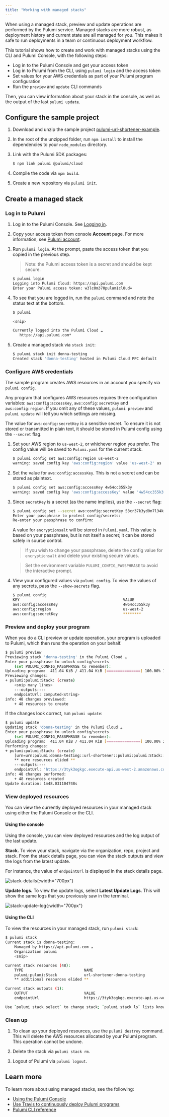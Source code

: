 ```yaml
---
title: "Working with managed stacks"
---
```


When using a managed stack, preview and update operations are performed by the Pulumi service. Managed stacks are more robust, as deployment history and current state are all managed for you. This makes it safe to run deployments in a team or continuous deployment workflow.

This tutorial shows how to create and work with managed stacks using the CLI and Pulumi Console, with the following steps:

- Log in to the Pulumi Console and get your access token
- Log in to Pulumi from the CLI, using `pulumi login` and the access token
- Set values for your AWS credentials as part of your Pulumi program configuration
- Run the `preview` and `update` CLI commands

Then, you can view information about your stack in the console, as well as the output of the last `pulumi update`.

## Configure the sample project

1. Download and unzip the sample project [pulumi-url-shortener-example](/examples/pulumi-url-shortener-example.zip). 

1. In the root of the unzipped folder, run `npm install` to install the dependencies to your `node_modules` directory.

1. Link with the Pulumi SDK packages:

   ```bash
   $ npm link pulumi @pulumi/cloud
   ```

1. Compile the code via `npm build`.

1. Create a new repository via `pulumi init`.

## Create a managed stack

### Log in to Pulumi 

1. Log in to the Pulumi Console. See [Logging in](./console.html#login-to-console).

1. Copy your access token from console **Account** page. For more information, see [Pulumi account](./console.html#account-page).

1. Run `pulumi login`. At the prompt, paste the access token that you copied in the previous step. 

   > Note: the Pulumi access token is a secret and should be kept secure.

   ```bash
   $ pulumi login
   Logging into Pulumi Cloud: https://api.pulumi.com
   Enter your Pulumi access token: w3lc0m370pulum1cl0ud=
   ```

1. To see that you are logged in, run the `pulumi` command and note the status text at the bottom.

   ```bash
   $ pulumi
   
   <snip>

   Currently logged into the Pulumi Cloud ☁️
      https://api.pulumi.com*
   ```

1. Create a managed stack via `stack init`:

   ```bash
   $ pulumi stack init donna-testing
   Created stack 'donna-testing' hosted in Pulumi Cloud PPC default
   ```   

### Configure AWS credentials

The sample program creates AWS resources in an account you specify via `pulumi config`. 

Any program that configures AWS resources requires three configuration variables: `aws:config:accessKey`, `aws:config:secretKey` and `aws:config:region`. If you omit any of these values, `pulumi preview` and `pulumi update` will tell you which settings are missing.

The value for `aws:config:secretKey` is a sensitive secret. To ensure it is not stored or transmitted in plain text, it should be stored in Pulumi config using the `--secret` flag.

1. Set your AWS region to `us-west-2`, or whichever region you prefer. The config value will be saved to `Pulumi.yaml` for the current stack.

   ```bash
   $ pulumi config set aws:config:region us-west-2
   warning: saved config key 'aws:config:region' value 'us-west-2' as plaintext; re-run with --secret to encrypt the value instead
   ```

1. Set the value for `aws:config:accessKey`. This is not a secret and can be stored as plaintext. 

   ```bash
   $ pulumi config set aws:config:accessKey 4w54cc355k3y
   warning: saved config key 'aws:config:accessKey' value '4w54cc355k3y' as plaintext; re-run with --secret to encrypt the value instead
   ```

1. Since `secretKey` is a secret (as the name implies), use the `--secret` flag:

   ```bash
   $ pulumi config set --secret aws:config:secretKey 53cr37k3yd0n7l34k170rb4d7h1n65w1llh4pp3n 
   Enter your passphrase to protect config/secrets: 
   Re-enter your passphrase to confirm: 
   ```

   A value for `encryptionsalt` will be stored in `Pulumi.yaml`. This value is based on your passphrase, but is not itself a secret; it can be stored safely in source control. 
   
   > If you wish to change your passphrase, delete the config value for `encryptionsalt` and delete your existing secure values.

   > Set the environment variable `PULUMI_CONFIG_PASSPHRASE` to avoid the interactive prompt.

1. View your configured values via `pulumi config`. To view the values of any secrets, pass the `--show-secrets` flag.
   
   ```bash
   $ pulumi config
   KEY                                              VALUE                                           
   aws:config:accessKey                             4w54cc355k3y                            
   aws:config:region                                us-west-2                                       
   aws:config:secretKey                             ********                                        
   ```

### Preview and deploy your program

When you do a CLI preview or update operation, your program is uploaded to Pulumi, which then runs the operation on your behalf.

```bash
$ pulumi preview
Previewing stack 'donna-testing' in the Pulumi Cloud ☁️
Enter your passphrase to unlock config/secrets
    (set PULUMI_CONFIG_PASSPHRASE to remember): 
Uploading program:  411.04 KiB / 411.04 KiB [===============] 100.00% 1s
Previewing changes:
+ pulumi:pulumi:Stack: (create)
    <snip many lines>
    ---outputs:---
    endpointUrl: computed<string>
info: 48 changes previewed:
    + 48 resources to create
```

If the changes look correct, run `pulumi update`:

```bash
$ pulumi update
Updating stack 'donna-testing' in the Pulumi Cloud ☁️
Enter your passphrase to unlock config/secrets
    (set PULUMI_CONFIG_PASSPHRASE to remember): 
Uploading program:  411.04 KiB / 411.04 KiB [===============] 100.00% 2s
Performing changes:
+ pulumi:pulumi:Stack: (create)
    [urn=urn:pulumi:donna-testing::url-shortener::pulumi:pulumi:Stack::url-shortener-donna-testing]
    ** more resources elided **
    ---outputs:---
    endpointUrl: "https://3tyk3ogkgc.execute-api.us-west-2.amazonaws.com/stage/"
info: 48 changes performed:
    + 48 resources created
Update duration: 1m48.031104748s
```

### View deployed resources 

You can view the currently deployed resources in your managed stack using either the Pulumi Console or the CLI.

#### Using the console

Using the console, you can view deployed resources and the log output of the last update.

**Stack.** To view your stack, navigate via the organization, repo, project and stack. From the stack details page, you can view the stack outputs and view the logs from the latest update.

For instance, the value of `endpointUrl` is displayed in the stack details page.

![stack-details](/images/docs-console/06-stack-details.png){:width="700px"}

**Update logs.** To view the  update logs, select **Latest Update Logs**. This will show the same logs that you previously saw in the terminal.

![stack-update-log](/images/docs-console/07-stack-update-log.png){:width="700px"}

#### Using the CLI

To view the resources in your managed stack, run `pulumi stack`:

```bash
$ pulumi stack
Current stack is donna-testing:
    Managed by https://api.pulumi.com ☁️
    Organization pulumi
    <snip>

Current stack resources (48):
    TYPE                           NAME
    pulumi:pulumi:Stack            url-shortener-donna-testing
    ** additional resources elided **

Current stack outputs (1):
    OUTPUT                         VALUE
    endpointUrl                    https://3tyk3ogkgc.execute-api.us-west-2.amazonaws.com/stage/

Use `pulumi stack select` to change stack; `pulumi stack ls` lists known ones
```

### Clean up

1. To clean up your deployed resources, use the `pulumi destroy` command. This will delete the AWS resources allocated by your Pulumi program. This operation cannot be undone. 

1. Delete the stack via `pulumi stack rm`.

1. Logout of Pulumi via `pulumi logout`.

## Learn more

To learn more about using managed stacks, see the following:

- [Using the Pulumi Console](./console.html)
- [Use Travis to continuously deploy Pulumi programs](./cicd-with-travis.html)
- [Pulumi CLI reference](./cli-commands.html)